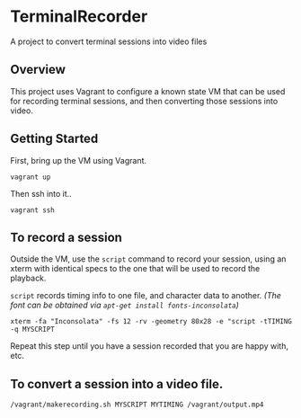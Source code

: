 # TerminalRecorder
A project to convert terminal sessions into video files

## Overview

This project uses Vagrant to configure a known state VM that can be used for recording terminal sessions, and then converting those sessions into video. 

## Getting Started

First, bring up the VM using Vagrant.

`vagrant up`

Then ssh into it..

`vagrant ssh`

## To record a session

Outside the VM, use the `script` command to record your session, using an xterm with identical specs to the one that will be used to record the playback.

`script` records timing info to one file, and character data to another. 
_(The font can be obtained via `apt-get install fonts-inconsolata`)_

`xterm -fa "Inconsolata" -fs 12 -rv -geometry 80x28 -e "script -tTIMING -q MYSCRIPT`

Repeat this step until you have a session recorded that you are happy with, etc. 

## To convert a session into a video file. 

`/vagrant/makerecording.sh MYSCRIPT MYTIMING /vagrant/output.mp4`

